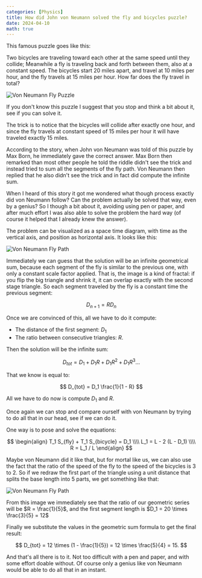 ```yaml
---
categories: [Physics]
title: How did John von Neumann solved the fly and bicycles puzzle?
date: 2024-04-10
math: true
---
```


This famous puzzle goes like this:

Two bicycles are traveling toward each other at the same speed until they
collide; Meanwhile a fly is traveling back and forth between them, also at a
constant speed.  The bicycles start 20 miles apart, and travel at 10 miles per
hour, and the fly travels at 15 miles per hour.  How far does the fly travel in
total?

![Von Neumann Fly Puzzle](/imgs/von-neumann-fly-drawing.png)

If you don't know this puzzle I suggest that you stop and think a bit about it,
see if you can solve it.

The trick is to notice that the bicycles will collide after exactly one hour,
and since the fly travels at constant speed of 15 miles per hour it will have
traveled exactly 15 miles.

According to the story, when John von Neumann was told of this puzzle by
Max Born, he immediately gave the correct answer.  Max Born then remarked
than most other people he told the riddle didn't see the trick and instead
tried to sum all the segments of the fly path.  Von Neumann then replied
that he also didn't see the trick and in fact did compute the infinite sum.

When I heard of this story it got me wondered what though process exactly did
von Neumann follow?  Can the problem actually be solved that way, even by a
genius?  So I though a bit about it, avoiding using pen or paper, and after
much effort I was also able to solve the problem the hard way (of course it
helped that I already knew the answer).

The problem can be visualized as a space time diagram, with time as the
vertical axis, and position as horizontal axis.  It looks like this:

![Von Neumann Fly Path](/imgs/von-neumann-fly-0.png)

Immediately we can guess that the solution will be an infinite geometrical sum,
because each segment of the fly is similar to the previous one, with only
a constant scale factor applied.  That is, the image is a kind of fractal:
if you flip the big triangle and shrink it, it can overlap exactly with
the second stage triangle.  So each segment traveled by the fly is a
constant time the previous segment:

$$
    D_{n+1} = R D_n
$$

Once we are convinced of this, all we have to do it compute:

- The distance of the first segment: $D_1$
- The ratio between consecutive triangles: $R$.

Then the solution will be the infinite sum:

$$
D_{tot} = D_1 + D_1 R + D_1 R^2 + D_1 R^3 ...
$$

That we know is equal to:

$$
D_{tot} = D_1 \frac{1}{1 - R}
$$

All we have to do now is compute $D_1$ and $R$.

Once again we can stop and compare ourself with von Neumann by trying to do
all that in our head, see if we can do it.

One way is to pose and solve the equations:

$$
\begin{align}
T_1 S_{fly} + T_1 S_{bicycle} = D_1 \\\\
L_1 = L - 2 (L - D_1) \\\\
R = L_1 / L
\end{align}
$$

Maybe von Neumann did it like that, but for mortal like us, we can also
use the fact that the ratio of the speed of the fly to the speed of the
bicycles is 3 to 2.  So if we redraw the first part of the triangle using a
unit distance that splits the base length into 5 parts, we get something like
that:

![Von Neumann Fly Path](/imgs/von-neumann-fly-1.png)

From this image we immediately see that the ratio of our geometric series
will be $R = \frac{1}{5}$, and the first segment length is
$D_1 = 20 \times \frac{3}{5} = 12$

Finally we substitute the values in the geometric sum formula to get the
final result:

$$
D_{tot} = 12 \times (1 - \frac{1}{5}) = 12 \times \frac{5}{4} = 15.
$$


And that's all there is to it.  Not too difficult with a pen and paper,
and with some effort doable without.  Of course only a genius like von Neumann
would be able to do all that in an instant.
